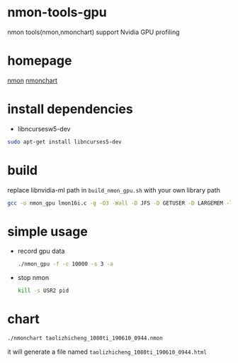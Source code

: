 # nmon-tools-gpu
nmon tools(nmon,nmonchart) support Nvidia GPU profiling

# homepage
[nmon](http://nmon.sourceforge.net/pmwiki.php?n=Main.HomePage)
[nmonchart](http://nmon.sourceforge.net/pmwiki.php?n=Site.Nmonchart)

# install dependencies
- libncursesw5-dev
```bash
sudo apt-get install libncurses5-dev
```

# build 
replace libnvidia-ml path in `build_nmon_gpu.sh` with your own library path 
```bash
gcc -o nmon_gpu lmon16i.c -g -O3 -Wall -D JFS -D GETUSER -D LARGEMEM -lncurses -lm -g -D NVIDIA_GPU /usr/lib/x86_64-linux-gnu/libnvidia-ml.so -D UBUNTU
```

# simple usage
- record gpu data 
  ```bash 
  ./nmon_gpu -f -c 10000 -s 3 -a
  ```

- stop nmon
  ```bash
  kill -s USR2 pid 
  ```

# chart
```bash 
./nmonchart taolizhicheng_1080ti_190610_0944.nmon
```
it will generate a file named `taolizhicheng_1080ti_190610_0944.html`
